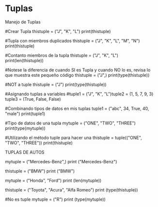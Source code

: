 # Tuplas
Manejo de Tuplas

#Crear Tupla 
thistuple = ("J", "K", "L")
print(thistuple)


#Tupla con miembros duplicados 
thistuple = ("J", "K", "L", "M", "N")
print(thistuple)


#Contanto miembros de la tupla
thistuple = ("J", "K", "L")
print(len(thistuple))


#Notese la diferencia de cuando SI es Tupla y cuando NO lo es, revisa lo que muestra este pequeño código 
thistuple = ("J",)
print(type(thistuple))


#NOT a tuple
thistuple = ("J")
print(type(thistuple))


#Asignando tuplas a variables 
#tuple1 = ("J", "K", "L")tuple2 = (1, 5, 7, 9, 3)
tuple3 = (True, False, False)


#Combinando tipos de datos en mis tuplas
tuple1 = ("abc", 34, True, 40, "male")
print(tuple1)



#Tipo de datos de una tupla
mytuple = ("ONE", "TWO", "THREE")
print(type(mytuple))


#Utilizando el método tuple para hacer una 
thistuple = tuple(("ONE", "TWO", "THREE"))
print(thistuple)


TUPLAS DE AUTOS

mytuple = ("Mercedes-Benz",)
print ("Mercedes-Benz")

thistuple = ("BMW")
print ("BMW")

mytuple = ("Honda", "Ford")
print (len(mytuple))

thistuple = ("Toyota", "Acura", "Alfa Romeo")
print (type(thistuple))

#No es tuple 
mytuple = ("R")
print (type(mytuple))
